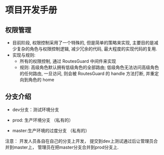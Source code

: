 # 项目开发手册

## 权限管理

- 目前阶段, 权限控制采用了一个特殊的, 但是简单的策略来实现, 主要目的是减少复杂的角色与权限控制逻辑, 减少冗余的代码, 最大程度的实现代码的复用.
- 实现与规则:
    - 所有的权限控制, 通过 RoutesGuard 中间件来实现
    - 规则: 高级角色默认拥有低级角色的全部路由; 低级角色无法访问高级角色的任何路由, 一旦访问, 则会被 RoutesGuard 的 handle 方法打断, 并重定向到角色的 home


## 分支介绍

- dev分支：测试环境分支

- prod: 生产环境分支 （私有的）

- master:生产环境的过度分支 （私有的）

注意：
开发人员各自在自己的分支上开发，
提交到dev上测试通过后让管理员合并到master上，
管理员在把master分支合并到prod分支上.